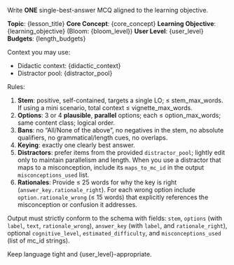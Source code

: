 Write **ONE** single-best-answer MCQ aligned to the learning objective.

**Topic**: {lesson_title}
**Core Concept**: {core_concept}
**Learning Objective**: {learning_objective} (Bloom: {bloom_level})
**User Level**: {user_level}
**Budgets**: {length_budgets}

Context you may use:
- Didactic context: {didactic_context}
- Distractor pool: {distractor_pool}

Rules:
1) **Stem**: positive, self-contained, targets a single LO; ≤ stem_max_words. If using a mini scenario, total context ≤ vignette_max_words.
2) **Options**: 3 or 4 **plausible**, **parallel** options; each ≤ option_max_words; same content class; logical order.
3) **Bans**: no “All/None of the above”, no negatives in the stem, no absolute qualifiers, no grammatical/length cues, no overlaps.
4) **Keying**: exactly one clearly best answer.
5) **Distractors**: prefer items from the provided `distractor_pool`; lightly edit only to maintain parallelism and length. When you use a distractor that maps to a misconception, include its `maps_to_mc_id` in the output `misconceptions_used` list.
6) **Rationales**: Provide ≤ 25 words for why the key is right (`answer_key.rationale_right`). For each wrong option include `option.rationale_wrong` (≤ 15 words) that explicitly references the misconception or confusion it addresses.

Output must strictly conform to the schema with fields: `stem`, `options` (with `label`, `text`, `rationale_wrong`), `answer_key` (with `label`, and `rationale_right`), optional `cognitive_level`, `estimated_difficulty`, and `misconceptions_used` (list of mc_id strings).

Keep language tight and {user_level}-appropriate.
